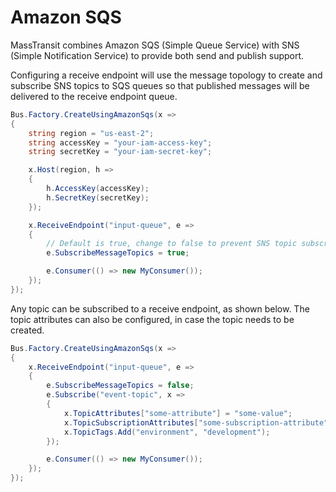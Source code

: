 # Amazon SQS

MassTransit combines Amazon SQS (Simple Queue Service) with SNS (Simple Notification Service) to provide both send and publish support.

Configuring a receive endpoint will use the message topology to create and subscribe SNS topics to SQS queues so that published messages will be delivered to the receive endpoint queue.

```csharp
Bus.Factory.CreateUsingAmazonSqs(x =>
{
    string region = "us-east-2";
    string accessKey = "your-iam-access-key";
    string secretKey = "your-iam-secret-key";

    x.Host(region, h =>
    {
        h.AccessKey(accessKey);
        h.SecretKey(secretKey);
    });

    x.ReceiveEndpoint("input-queue", e =>
    {
        // Default is true, change to false to prevent SNS topic subscription configuration
        e.SubscribeMessageTopics = true;

        e.Consumer(() => new MyConsumer());
    });
});
```


Any topic can be subscribed to a receive endpoint, as shown below. The topic attributes can also be configured, in case the topic needs to be created.

```csharp
Bus.Factory.CreateUsingAmazonSqs(x =>
{
    x.ReceiveEndpoint("input-queue", e =>
    {
        e.SubscribeMessageTopics = false;
        e.Subscribe("event-topic", x =>
        {
            x.TopicAttributes["some-attribute"] = "some-value";
            x.TopicSubscriptionAttributes["some-subscription-attribute"] = "some-attribute-value";
            x.TopicTags.Add("environment", "development");
        });

        e.Consumer(() => new MyConsumer());
    });
});
```